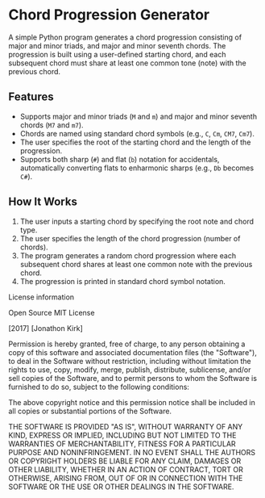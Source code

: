 # Chord Progression Generator

A simple Python program generates a chord progression consisting of major and minor triads, and major and minor seventh chords. The progression is built using a user-defined starting chord, and each subsequent chord must share at least one common tone (note) with the previous chord.

## Features

- Supports major and minor triads (`M` and `m`) and major and minor seventh chords (`M7` and `m7`).
- Chords are named using standard chord symbols (e.g., `C`, `Cm`, `CM7`, `Cm7`).
- The user specifies the root of the starting chord and the length of the progression.
- Supports both sharp (`#`) and flat (`b`) notation for accidentals, automatically converting flats to enharmonic sharps (e.g., `Db` becomes `C#`).

## How It Works

1. The user inputs a starting chord by specifying the root note and chord type.
2. The user specifies the length of the chord progression (number of chords).
3. The program generates a random chord progression where each subsequent chord shares at least one common note with the previous chord.
4. The progression is printed in standard chord symbol notation.

License information

Open Source MIT License

[2017] [Jonathon Kirk]

Permission is hereby granted, free of charge, to any person obtaining a copy
of this software and associated documentation files (the "Software"), to deal
in the Software without restriction, including without limitation the rights
to use, copy, modify, merge, publish, distribute, sublicense, and/or sell
copies of the Software, and to permit persons to whom the Software is
furnished to do so, subject to the following conditions:

The above copyright notice and this permission notice shall be included in all
copies or substantial portions of the Software.

THE SOFTWARE IS PROVIDED "AS IS", WITHOUT WARRANTY OF ANY KIND, EXPRESS OR
IMPLIED, INCLUDING BUT NOT LIMITED TO THE WARRANTIES OF MERCHANTABILITY,
FITNESS FOR A PARTICULAR PURPOSE AND NONINFRINGEMENT. IN NO EVENT SHALL THE
AUTHORS OR COPYRIGHT HOLDERS BE LIABLE FOR ANY CLAIM, DAMAGES OR OTHER
LIABILITY, WHETHER IN AN ACTION OF CONTRACT, TORT OR OTHERWISE, ARISING FROM,
OUT OF OR IN CONNECTION WITH THE SOFTWARE OR THE USE OR OTHER DEALINGS IN THE
SOFTWARE.



